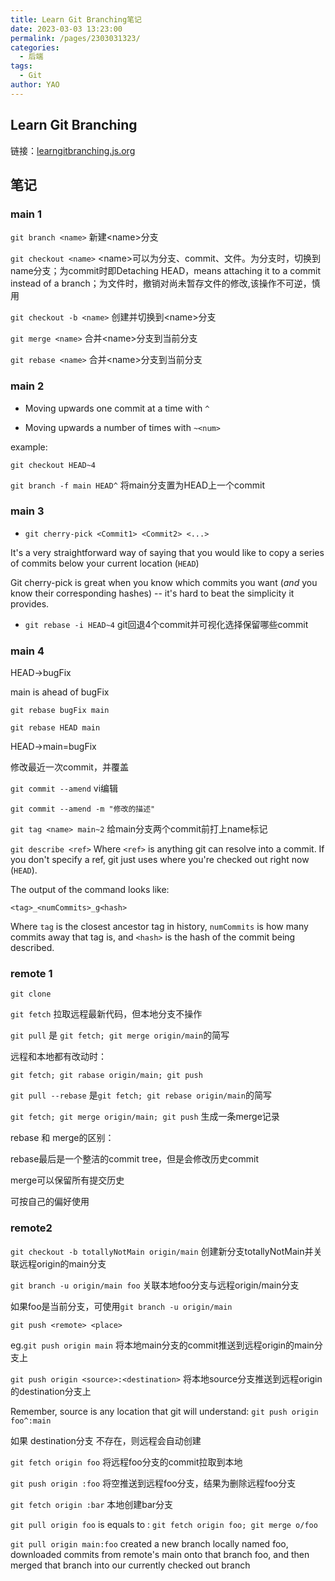 ```yaml
---
title: Learn Git Branching笔记
date: 2023-03-03 13:23:00
permalink: /pages/2303031323/
categories:
  - 后端
tags:
  - Git
author: YAO
---
```




## Learn Git Branching

链接：[learngitbranching.js.org](https://learngitbranching.js.org/)

## 笔记

### main 1

`git branch <name>` 新建&lt;name&gt;分支

`git checkout <name>` &lt;name&gt;可以为分支、commit、文件。为分支时，切换到name分支；为commit时即Detaching HEAD，means attaching it to a commit instead of a branch；为文件时，撤销对尚未暂存文件的修改,该操作不可逆，慎用

`git checkout -b <name>` 创建并切换到&lt;name&gt;分支

`git merge <name>` 合并&lt;name&gt;分支到当前分支

`git rebase <name>` 合并&lt;name&gt;分支到当前分支

### main 2 

- Moving upwards one commit at a time with `^`

- Moving upwards a number of times with `~<num>`

example:

`git checkout HEAD~4`

`git branch -f main HEAD^` 将main分支置为HEAD上一个commit

### main 3

- `git cherry-pick <Commit1> <Commit2> <...>`

It's a very straightforward way of saying that you would like to copy a series of commits below your current location (`HEAD`)

Git cherry-pick is great when you know which commits you want (*and* you know their corresponding hashes) -- it's hard to beat the simplicity it provides.

* `git rebase -i HEAD~4` git回退4个commit并可视化选择保留哪些commit

### main 4

HEAD->bugFix

main is ahead of bugFix

`git rebase bugFix main`  

`git rebase HEAD main`  

HEAD->main=bugFix



修改最近一次commit，并覆盖

`git commit --amend`  vi编辑

`git commit --amend -m "修改的描述"`



`git tag <name> main~2` 给main分支两个commit前打上name标记



`git describe <ref>`  Where `<ref>` is anything git can resolve into a commit. If you don't specify a ref, git just uses where you're checked out right now (`HEAD`).

The output of the command looks like:

`<tag>_<numCommits>_g<hash>`

Where `tag` is the closest ancestor tag in history, `numCommits` is how many commits away that tag is, and `<hash>` is the hash of the commit being described.



### remote 1

`git clone`

`git fetch` 拉取远程最新代码，但本地分支不操作

`git pull` 是 `git fetch; git merge origin/main`的简写

远程和本地都有改动时：

`git fetch; git rabase origin/main; git push` 

`git pull --rebase` 是`git fetch; git rebase origin/main`的简写

`git fetch; git merge origin/main; git push` 生成一条merge记录



rebase 和 merge的区别：

rebase最后是一个整洁的commit tree，但是会修改历史commit

merge可以保留所有提交历史

可按自己的偏好使用

### remote2

`git checkout -b totallyNotMain origin/main` 创建新分支totallyNotMain并关联远程origin的main分支

`git branch -u origin/main foo` 关联本地foo分支与远程origin/main分支

如果foo是当前分支，可使用`git branch -u origin/main`

`git push <remote> <place>`

eg.`git push origin main` 将本地main分支的commit推送到远程origin的main分支上

`git push origin <source>:<destination>` 将本地source分支推送到远程origin的destination分支上

Remember, source is any location that git will understand: `git push origin foo^:main`

如果 destination分支 不存在，则远程会自动创建

`git fetch origin foo` 将远程foo分支的commit拉取到本地

`git push origin :foo` 将空推送到远程foo分支，结果为删除远程foo分支

`git fetch origin :bar` 本地创建bar分支

`git pull origin foo` is equals to : `git fetch origin foo; git merge o/foo`

`git pull origin main:foo` created a new branch locally named foo, downloaded commits from remote's main onto that branch foo, and then merged that branch into our currently checked out branch